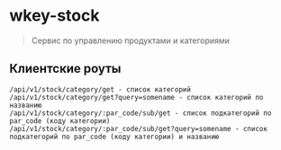 # wkey-stock

> Сервис по управлению продуктами и категориями


## Клиентские роуты

```
/api/v1/stock/category/get - список категорий
/api/v1/stock/category/get?query=somename - список категорий по названию
/api/v1/stock/category/:par_code/sub/get - список подкатегорий по par_code (коду категории)
/api/v1/stock/category/:par_code/sub/get?query=somename - список подкатегорий по par_code (коду категории) и названию
```